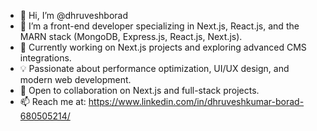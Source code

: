 - 👋 Hi, I’m @dhruveshborad
- 👀 I’m a front-end developer specializing in Next.js, React.js, and the MARN stack (MongoDB, Express.js, React.js, Next.js).
- 🌱 Currently working on Next.js projects and exploring advanced CMS integrations.
- 💡 Passionate about performance optimization, UI/UX design, and modern web development.
- 💞️ Open to collaboration on Next.js and full-stack projects.
- 📫 Reach me at: https://www.linkedin.com/in/dhruveshkumar-borad-680505214/

<!---
dhruveshborad/dhruveshborad is a ✨ special ✨ repository because its `README.md` (this file) appears on your GitHub profile.
You can click the Preview link to take a look at your changes.
--->
